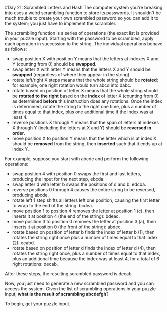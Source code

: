 #Day 21: Scrambled Letters and Hash
The computer system you're breaking into uses a weird scrambling function to store its passwords. 
It shouldn't be much trouble to create your own scrambled password so you can add it to the system; 
you just have to implement the scrambler.

The scrambling function is a series of operations (the exact list is provided in your puzzle input). Starting 
with the password to be scrambled, apply each operation in succession to the string. The individual operations 
behave as follows:

* swap position X with position Y means that the letters at indexes X and Y (counting from 0) should be **swapped**.
* swap letter X with letter Y means that the letters X and Y should be **swapped** (regardless of where they 
appear in the string).
* rotate left/right X steps means that the whole string should be **rotated**; for example, 
one right rotation would turn abcd into dabc.
* rotate based on position of letter X means that the whole string should be **rotated to the right** based on the 
**index** of letter X (counting from 0) as determined **before** this instruction does any rotations. 
Once the index is determined, rotate the string to the right one time, plus a number of times equal to that index, 
plus one additional time if the index was at least 4.
* reverse positions X through Y means that the span of letters at indexes X through Y (including the letters at 
X and Y) should be **reversed in order**.
* move position X to position Y means that the letter which is at index X should be **removed** from the string, 
then **inserted** such that it ends up at index Y.

For example, suppose you start with abcde and perform the following operations:

* swap position 4 with position 0 swaps the first and last letters, producing the input for the next step, ebcda.
* swap letter d with letter b swaps the positions of d and b: edcba.
* reverse positions 0 through 4 causes the entire string to be reversed, producing abcde.
* rotate left 1 step shifts all letters left one position, causing the first letter to wrap to the end of the string: bcdea.
* move position 1 to position 4 removes the letter at position 1 (c), then inserts it at position 4 (the end of the string): bdeac.
* move position 3 to position 0 removes the letter at position 3 (a), then inserts it at position 0 (the front of the string): abdec.
* rotate based on position of letter b finds the index of letter b (1), then rotates the string right once plus a number of times equal to that index (2): ecabd.
* rotate based on position of letter d finds the index of letter d (4), then rotates the string right once, plus a number of times equal to that index, plus an additional time because the index was at least 4, for a total of 6 right rotations: decab.

After these steps, the resulting scrambled password is decab.

Now, you just need to generate a new scrambled password and you can access the system. Given the list of 
scrambling operations in your puzzle input, **what is the result of scrambling abcdefgh**?

To begin, get your puzzle input.